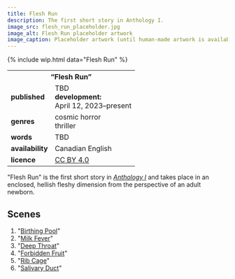 ```yaml
---
title: Flesh Run
description: The first short story in Anthology I.
image_src: flesh_run_placeholder.jpg
image_alt: Flesh Run placeholder artwork
image_caption: Placeholder artwork (until human-made artwork is available) generated by Schizoid Nightmares on April 14, 2023, using <a href='https://creator.nightcafe.studio/creation/XDlpLMvyjx5a1IoOCV5B' target='_blank'>NightCafe</a> (Stable Diffusion v1.5), licensed under <a href='https://creativecommons.org/publicdomain/zero/1.0/' target='_blank'>CC0 1.0</a>.
---
```


{% include wip.html data="Flesh Run" %}

<div class="table right fixed" markdown=0>
    <table class="small blc infobox">
        <tr><th colspan=2>“Flesh Run”</th></tr>
        <tr><td><b>published</b></td><td>TBD<br><b>development:</b><br>April 12, 2023–present</td></tr>
        <tr><td><b>genres</b></td><td>cosmic horror<br>thriller</td></tr>
        <tr><td><b>words</b></td><td>TBD</td></tr>
        <tr><td><b>availability</b></td><td>Canadian English</td></tr>
        <tr><td><b>licence</b></td><td><a href="https://creativecommons.org/licenses/by/4.0/" target="_blank">CC BY 4.0</a></td></tr>
    </table>
</div>

"Flesh Run" is the first short story in *[Anthology I](/anthology-i/)* and takes place in an enclosed, hellish fleshy dimension from the perspective of an adult newborn.

## Scenes
1. "[Birthing Pool](/anthology-i/flesh-run/birthing-pool/)"
1. "[Milk Fever](/anthology-i/flesh-run/milk-fever/)"
1. "[Deep Throat](/anthology-i/flesh-run/deep-throat/)"
1. "[Forbidden Fruit](/anthology-i/flesh-run/forbidden-fruit/)"
1. "[Rib Cage](/anthology-i/flesh-run/rib-cage/)"
1. "[Salivary Duct](/anthology-i/flesh-run/salivary-duct/)"